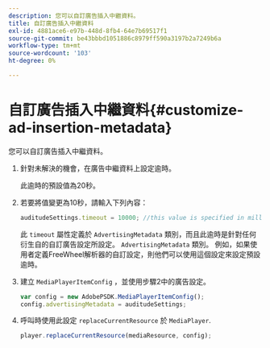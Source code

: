 ```yaml
---
description: 您可以自訂廣告插入中繼資料。
title: 自訂廣告插入中繼資料
exl-id: 4881ace6-e97b-448d-8fb4-64e7b69517f1
source-git-commit: be43bbbd1051886c8979ff590a3197b2a7249b6a
workflow-type: tm+mt
source-wordcount: '103'
ht-degree: 0%

---
```


# 自訂廣告插入中繼資料{#customize-ad-insertion-metadata}

您可以自訂廣告插入中繼資料。

1. 針對未解決的機會，在廣告中繼資料上設定逾時。

   此逾時的預設值為20秒。
1. 若要將值變更為10秒，請輸入下列內容：

   ```js
   auditudeSettings.timeout = 10000; //this value is specified in milliseconds
   ```

   此 `timeout` 屬性定義於 `AdvertisingMetadata` 類別，而且此逾時是針對任何衍生自的自訂廣告設定所設定。 `AdvertisingMetadata` 類別。 例如，如果使用者定義FreeWheel解析器的自訂設定，則他們可以使用這個設定來設定預設逾時。

1. 建立 `MediaPlayerItemConfig` ，並使用步驟2中的廣告設定。

   ```js
   var config = new AdobePSDK.MediaPlayerItemConfig(); 
   config.advertisingMetadata = auditudeSettings;
   ```

1. 呼叫時使用此設定 `replaceCurrentResource` 於 `MediaPlayer`.

   ```js
   player.replaceCurrentResource(mediaResource, config);
   ```

